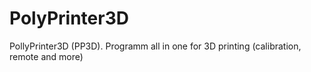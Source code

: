# PolyPrinter3D
PollyPrinter3D (PP3D). Programm all in one for 3D printing (calibration, remote and more)
